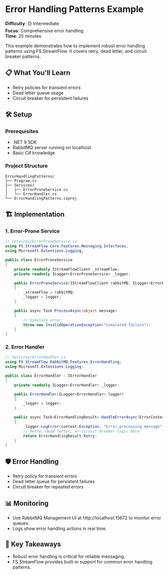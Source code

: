 # Error Handling Patterns Example

**Difficulty**: 🟡 Intermediate  
**Focus**: Comprehensive error handling  
**Time**: 25 minutes

This example demonstrates how to implement robust error handling patterns using FS.StreamFlow. It covers retry, dead letter, and circuit breaker patterns.

## 📋 What You'll Learn
- Retry policies for transient errors
- Dead letter queue usage
- Circuit breaker for persistent failures

## 🛠️ Setup

### Prerequisites
- .NET 9 SDK
- RabbitMQ server running on localhost
- Basic C# knowledge

### Project Structure
```
ErrorHandlingPatterns/
├── Program.cs
├── Services/
│   ├── ErrorProneService.cs
│   └── ErrorHandler.cs
└── ErrorHandlingPatterns.csproj
```

## 🏗️ Implementation

### 1. Error-Prone Service

```csharp
// Services/ErrorProneService.cs
using FS.StreamFlow.Core.Features.Messaging.Interfaces;
using Microsoft.Extensions.Logging;

public class ErrorProneService
{
    private readonly IStreamFlowClient _streamFlow;
    private readonly ILogger<ErrorProneService> _logger;

    public ErrorProneService(IStreamFlowClient rabbitMQ, ILogger<ErrorProneService> logger)
    {
        _streamFlow = rabbitMQ;
        _logger = logger;
    }

    public async Task ProcessAsync(object message)
    {
        // Simulate error
        throw new InvalidOperationException("Simulated failure");
    }
}
```

### 2. Error Handler

```csharp
// Services/ErrorHandler.cs
using FS.StreamFlow.RabbitMQ.Features.ErrorHandling;
using Microsoft.Extensions.Logging;

public class ErrorHandler : IErrorHandler
{
    private readonly ILogger<ErrorHandler> _logger;

    public ErrorHandler(ILogger<ErrorHandler> logger)
    {
        _logger = logger;
    }

    public async Task<ErrorHandlingResult> HandleErrorAsync(ErrorContext context, CancellationToken cancellationToken)
    {
        _logger.LogError(context.Exception, "Error processing message");
        // Retry, dead letter, or circuit breaker logic here
        return ErrorHandlingResult.Retry;
    }
}
```

## 🛡️ Error Handling
- Retry policy for transient errors
- Dead letter queue for persistent failures
- Circuit breaker for repeated errors

## 📊 Monitoring
- Use RabbitMQ Management UI at http://localhost:15672 to monitor error queues.
- Logs show error handling actions in real time.

## 🎯 Key Takeaways
- Robust error handling is critical for reliable messaging.
- FS.StreamFlow provides built-in support for common error handling patterns. 